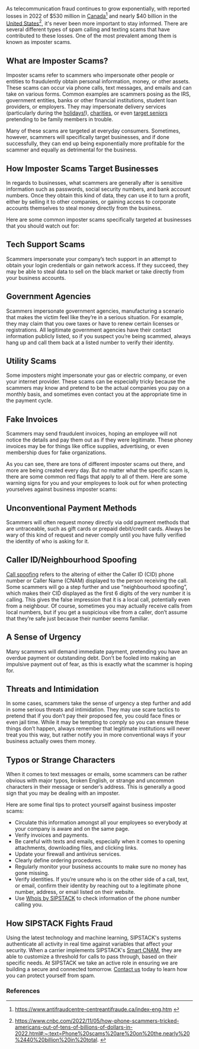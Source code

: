 As telecommunication fraud continues to grow exponentially, with reported losses in 2022 of $530 million in [Canada](https://www.sipstack.com/resources/blog/the-state-of-spam-calling-in-Canada)[^1] and nearly $40 billion in the [United States](https://www.sipstack.com/resources/blog/the-state-of-spam-calling-in-the-US)[^2], it's never been more important to stay informed. There are several different types of spam calling and texting scams that have contributed to these losses. One of the most prevalent among them is known as imposter scams.

## What are Imposter Scams?

Imposter scams refer to scammers who impersonate other people or entities to fraudulently obtain personal information, money, or other assets. These scams can occur via phone calls, text messages, and emails and can take on various forms. Common examples are scammers posing as the IRS, government entities, banks or other financial institutions, student loan providers, or employers. They may impersonate delivery services (particularly during the [holidays!](https://www.sipstack.com/resources/blog/ho-ho-holiday-scams)), [charities](https://www.sipstack.com/resources/blog/the-growing-risk-of-veteran-charity-phone-scams), or even [target seniors](https://www.sipstack.com/resources/blog/the-growing-risk-of-the-grandparent-scam-in-canada) pretending to be family members in trouble.

Many of these scams are targeted at everyday consumers. Sometimes, however, scammers will specifically target businesses, and if done successfully, they can end up being exponentially more profitable for the scammer and equally as detrimental for the business.

## How Imposter Scams Target Businesses

In regards to businesses, what scammers are generally after is sensitive information such as passwords, social security numbers, and bank account numbers. Once they obtain this kind of data, they can use it to turn a profit, either by selling it to other companies, or gaining access to corporate accounts themselves to steal money directly from the business.

Here are some common imposter scams specifically targeted at businesses that you should watch out for:

## Tech Support Scams

Scammers impersonate your company’s tech support in an attempt to obtain your login credentials or gain network access. If they succeed, they may be able to steal data to sell on the black market or take directly from your business accounts.

## Government Agencies

Scammers impersonate government agencies, manufacturing a scenario that makes the victim feel like they’re in a serious situation. For example, they may claim that you owe taxes or have to renew certain licenses or registrations. All legitimate government agencies have their contact information publicly listed, so if you suspect you’re being scammed, always hang up and call them back at a listed number to verify their identity.

## Utility Scams

Some imposters might impersonate your gas or electric company, or even your internet provider. These scams can be especially tricky because the scammers may know and pretend to be the actual companies you pay on a monthly basis, and sometimes even contact you at the appropriate time in the payment cycle.

## Fake Invoices

Scammers may send fraudulent invoices, hoping an employee will not notice the details and pay them out as if they were legitimate. These phoney invoices may be for things like office supplies, advertising, or even membership dues for fake organizations.

As you can see, there are tons of different imposter scams out there, and more are being created every day. But no matter what the specific scam is, there are some common red flags that apply to all of them. Here are some warning signs for you and your employees to look out for when protecting yourselves against business imposter scams:

## Unconventional Payment Methods

Scammers will often request money directly via odd payment methods that are untraceable, such as gift cards or prepaid debit/credit cards. Always be wary of this kind of request and never comply until you have fully verified the identity of who is asking for it.

## Caller ID/Neighbourhood Spoofing

[Call spoofing](https://www.sipstack.com/resources/knowledge-base/general/what-is-call-spoofing) refers to the altering of either the Caller ID (CID) phone number or Caller Name (CNAM) displayed to the person receiving the call. Some scammers will go a step further and use “neighbourhood spoofing”, which makes their CID displayed as the first 6 digits of the very number it is calling. This gives the false impression that it is a local call, potentially even from a neighbour. Of course, sometimes you may actually receive calls from local numbers, but if you get a suspicious vibe from a caller, don’t assume that they’re safe just because their number seems familiar.

## A Sense of Urgency

Many scammers will demand immediate payment, pretending you have an overdue payment or outstanding debt. Don’t be fooled into making an impulsive payment out of fear, as this is exactly what the scammer is hoping for.

## Threats and Intimidation

In some cases, scammers take the sense of urgency a step further and add in some serious threats and intimidation. They may use scare tactics to pretend that if you don’t pay their proposed fee, you could face fines or even jail time. While it may be tempting to comply so you can ensure these things don’t happen, always remember that legitimate institutions will never treat you this way, but rather notify you in more conventional ways if your business actually owes them money.

## Typos or Strange Characters

When it comes to text messages or emails, some scammers can be rather obvious with major typos, broken English, or strange and uncommon characters in their message or sender’s address. This is generally a good sign that you may be dealing with an imposter.

Here are some final tips to protect yourself against business imposter scams:

- Circulate this information amongst all your employees so everybody at your company is aware and on the same page.
- Verify invoices and payments.
- Be careful with texts and emails, especially when it comes to opening attachments, downloading files, and clicking links.
- Update your firewall and antivirus services.
- Clearly define ordering procedures.
- Regularly monitor your business accounts to make sure no money has gone missing.
- Verify identities. If you’re unsure who is on the other side of a call, text, or email, confirm their identity by reaching out to a legitimate phone number, address, or email listed on their website.
- Use [Whois by SIPSTACK](https://whois.sipstack.com) to check information of the phone number calling you.

## How SIPSTACK Fights Fraud

Using the latest technology and machine learning, SIPSTACK's systems authenticate all activity in real time against variables that affect your security. When a carrier implements SIPSTACK's [Smart CNAM](https://www.sipstack.com/products/smart-cnam), they are able to customize a threshold for calls to pass through, based on their specific needs. At SIPSTACK we take an active role in ensuring we are building a secure and connected tomorrow. [Contact us](https://www.sipstack.com/contact/us) today to learn how you can protect yourself from spam.

### References

[^1]: <a href= 'https://www.antifraudcentre-centreantifraude.ca/index-eng.htm' target="_blank"> https://www.antifraudcentre-centreantifraude.ca/index-eng.htm </a>
[^2]: <a href= 'https://www.cnbc.com/2022/11/05/how-phone-scammers-tricked-americans-out-of-tens-of-billions-of-dollars-in-2022.html#:~:text=Phone%20scams%20are%20on%20the,nearly%20%2440%20billion%20in%20total.' target="_blank"> https://www.cnbc.com/2022/11/05/how-phone-scammers-tricked-americans-out-of-tens-of-billions-of-dollars-in-2022.html#:~:text=Phone%20scams%20are%20on%20the,nearly%20%2440%20billion%20in%20total. </a>
